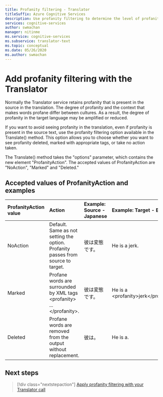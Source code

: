 ```yaml
---
title: Profanity filtering - Translator
titleSuffix: Azure Cognitive Services
description: Use profanity filtering to determine the level of profanity translated in your text in the Azure Cognitive Services Translator.
services: cognitive-services
author: swmachan
manager: nitinme
ms.service: cognitive-services
ms.subservice: translator-text
ms.topic: conceptual
ms.date: 05/26/2020
ms.author: swmachan
---
```


# Add profanity filtering with the Translator

Normally the Translator service retains profanity that is present in the source in the translation. The degree of profanity and the context that makes words profane differ between cultures. As a result, the degree of profanity in the target language may be amplified or reduced.

If you want to avoid seeing profanity in the translation, even if profanity is present in the source text, use the profanity filtering option available in the Translate() method. This option allows you to choose whether you want to see profanity deleted, marked with appropriate tags, or take no action taken.

The Translate() method takes the "options" parameter, which contains the new element "ProfanityAction". The accepted values of ProfanityAction are "NoAction", "Marked" and "Deleted."

## Accepted values of ProfanityAction and examples
|ProfanityAction value | Action | Example: Source - Japanese | Example: Target - English|
| :---|:---|:---|:---|
| NoAction | Default. Same as not setting the option. Profanity passes from source to target. | 彼は変態です。 | He is a jerk. |
| Marked | Profane words are surrounded by XML tags \<profanity> ... \</profanity>. | 彼は変態です。 | He is a \<profanity>jerk\</profanity>. |
| Deleted | Profane words are removed from the output without replacement. | 彼は。 | He is a. |

## Next steps
> [!div class="nextstepaction"]
> [Apply profanity filtering with your Translator call](reference/v3-0-translate.md)
